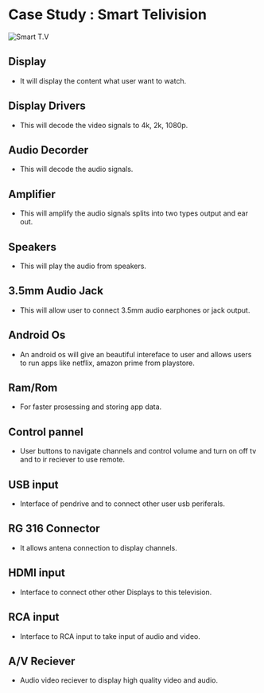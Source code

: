 
# Case Study :     Smart Telivision

![Smart T.V](https://github.com/vinayvanka/M2_EmbSys/blob/main/CaseStudy/CaseStudy_SmartTv/smart%20tv.png)

## Display

* It will display the content what user want to watch.

## Display Drivers

* This will decode the video signals to 4k, 2k, 1080p.

## Audio Decorder

* This will decode the audio signals.

## Amplifier

* This will amplify the audio signals splits into two types output and ear out.

## Speakers 

* This will play the audio from speakers.

## 3.5mm Audio Jack

* This will allow user to connect 3.5mm audio earphones or jack output.

## Android Os

* An android os will give an beautiful intereface to user and allows users to run apps like netflix, amazon prime from playstore.

## Ram/Rom 

* For faster prosessing and storing app data.

## Control pannel 

* User buttons to navigate channels and control volume and turn on off tv and to ir reciever to use remote.

## USB input

* Interface of pendrive and to connect other user usb periferals.

## RG 316 Connector

* It allows antena connection to display channels.

## HDMI input

* Interface to connect other other Displays to this television.

## RCA input

* Interface to RCA input to take input of audio and video.

## A/V Reciever 

* Audio video reciever to display high quality video and audio.
